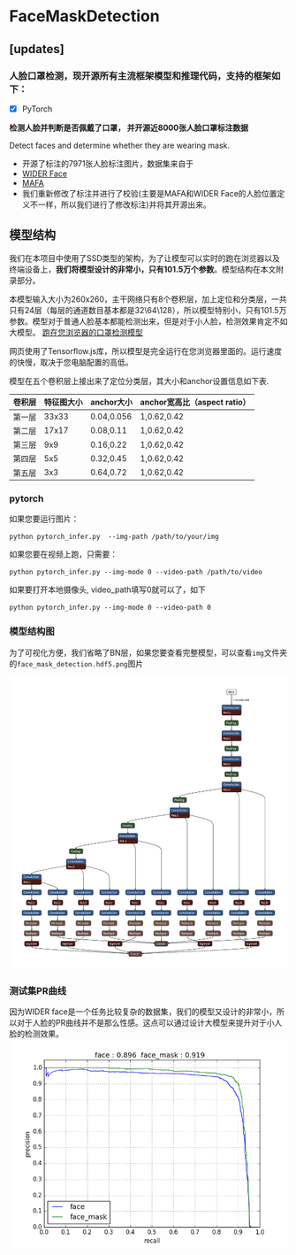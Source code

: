 # FaceMaskDetection
## [updates]
### 人脸口罩检测，现开源所有主流框架模型和推理代码，支持的框架如下：

 - [x] PyTorch
 
**检测人脸并判断是否佩戴了口罩， 并开源近8000张人脸口罩标注数据**

Detect faces and determine whether they are  wearing mask.

* 开源了标注的7971张人脸标注图片，数据集来自于
* [WIDER Face](http://shuoyang1213.me/WIDERFACE/)
* [MAFA](http://www.escience.cn/people/geshiming/mafa.html)
* 我们重新修改了标注并进行了校验(主要是MAFA和WIDER Face的人脸位置定义不一样，所以我们进行了修改标注)并将其开源出来。

## 模型结构
我们在本项目中使用了SSD类型的架构，为了让模型可以实时的跑在浏览器以及终端设备上，**我们将模型设计的非常小，只有101.5万个参数**。模型结构在本文附录部分。

本模型输入大小为260x260，主干网络只有8个卷积层，加上定位和分类层，一共只有24层（每层的通道数目基本都是32\64\128），所以模型特别小，只有101.5万参数。模型对于普通人脸基本都能检测出来，但是对于小人脸，检测效果肯定不如大模型。
[跑在您浏览器的口罩检测模型](https://demo.aizoo.com/face-mask-detection.html)

网页使用了Tensorflow.js库，所以模型是完全运行在您浏览器里面的。运行速度的快慢，取决于您电脑配置的高低。

模型在五个卷积层上接出来了定位分类层，其大小和anchor设置信息如下表.


| 卷积层 | 特征图大小 | anchor大小 | anchor宽高比（aspect ratio）|
| ---- | ---- | ---- | ---- |
|第一层|33x33|0.04,0.056|1,0.62,0.42|
|第二层|17x17|0.08,0.11|1,0.62,0.42|
|第三层|9x9|0.16,0.22|1,0.62,0.42|
|第四层|5x5|0.32,0.45|1,0.62,0.42|
|第五层|3x3|0.64,0.72|1,0.62,0.42|


### pytorch
如果您要运行图片：
```
python pytorch_infer.py  --img-path /path/to/your/img
```
如果您要在视频上跑，只需要：
```
python pytorch_infer.py --img-mode 0 --video-path /path/to/video  
```
如果要打开本地摄像头, video_path填写0就可以了，如下
```
python pytorch_infer.py --img-mode 0 --video-path 0
```

### 模型结构图
为了可视化方便，我们省略了BN层，如果您要查看完整模型，可以查看`img`文件夹的`face_mask_detection.hdf5.png`图片

![](img/face_mask_detection.caffemodel.png)

### 测试集PR曲线

因为WIDER face是一个任务比较复杂的数据集，我们的模型又设计的非常小，所以对于人脸的PR曲线并不是那么性感。这点可以通过设计大模型来提升对于小人脸的检测效果。
![](img/pr_curve.png)









